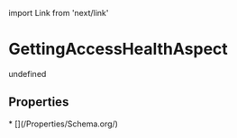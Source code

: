 import Link from 'next/link'
# GettingAccessHealthAspect

undefined

## Properties

<Grid>
* [](/Properties/Schema.org/)

</Grid>

